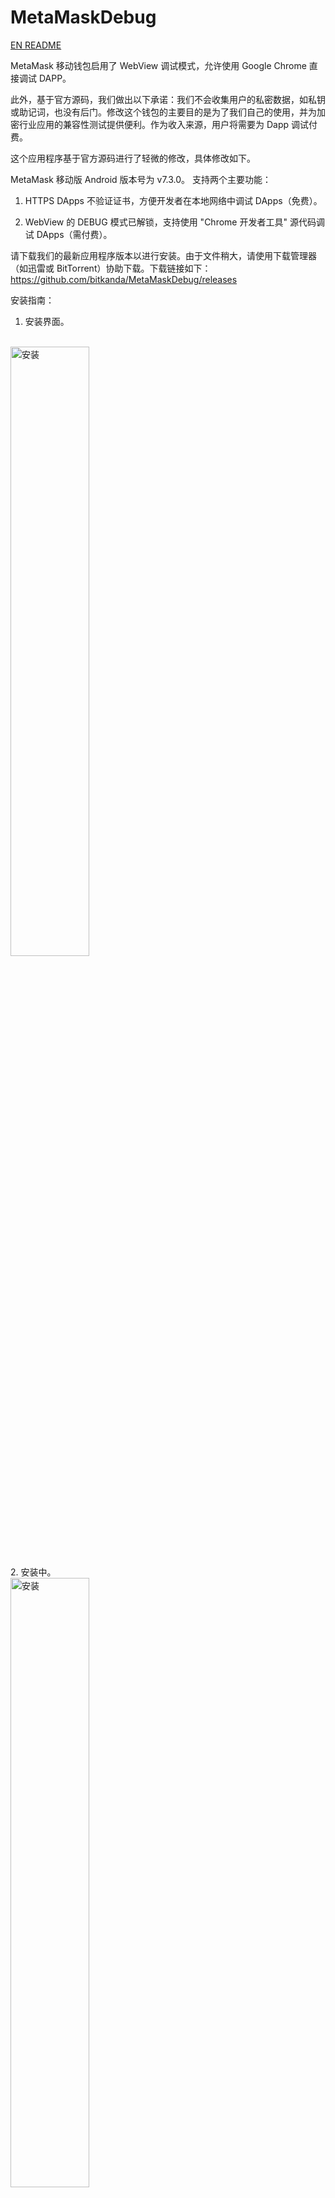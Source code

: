 # MetaMaskDebug

[EN README](README.md)

MetaMask 移动钱包启用了 WebView 调试模式，允许使用 Google Chrome 直接调试 DAPP。

此外，基于官方源码，我们做出以下承诺：我们不会收集用户的私密数据，如私钥或助记词，也没有后门。修改这个钱包的主要目的是为了我们自己的使用，并为加密行业应用的兼容性测试提供便利。作为收入来源，用户将需要为 Dapp 调试付费。

这个应用程序基于官方源码进行了轻微的修改，具体修改如下。

MetaMask 移动版 Android 版本号为 v7.3.0。
支持两个主要功能：

1. HTTPS DApps 不验证证书，方便开发者在本地网络中调试 DApps（免费）。

2. WebView 的 DEBUG 模式已解锁，支持使用 "Chrome 开发者工具" 源代码调试 DApps（需付费）。

请下载我们的最新应用程序版本以进行安装。由于文件稍大，请使用下载管理器（如迅雷或 BitTorrent）协助下载。下载链接如下：
https://github.com/bitkanda/MetaMaskDebug/releases

安装指南：
1. 安装界面。
<br>
<img src="pic/1.jpg" alt="安装" width="50%" height="50%"/>
<br>
2. 安装中。
<br>
<img src="pic/2.jpg" alt="安装" width="50%" height="50%"/>
<br>
3. 欢迎界面。
<br>
<img src="pic/3.jpg" alt="安装" width="50%" height="50%"/>
<br>
4. 钱包界面。
<br>
<img src="pic/4.jpg" alt="安装" width="50%" height="50%"/>
<br>
5. 添加 BNB 智能链网络。
<br>
<img src="pic/5.jpg" alt="安装" width="50%" height="50%"/>
<br>
6. 找到 BNB 智能链并点击“添加”。
<br>
<img src="pic/6.jpg" alt="安装" width="50%" height="50%"/>
<br>
7. 点击“Approve”。
<br>
<img src="pic/7.jpg" alt="安装" width="50%" height="50%"/>
<br>
8. 新的网络已添加。是否切换到此网络？点击“切换到网络”。
<br>
<img src="pic/8.jpg" alt="安装" width="50%" height="50%"/>
<br>
9. 打开钱包 Dapp 浏览器，提示连接到账号。点击“连接”。
<br>
<img src="pic/9.jpg" alt="安装" width="50%" height="50%"/>
<br>
10. 在这里，您可以选择授权连接多个账号。
<br>
<img src="pic/10.jpg" alt="安装" width="50%" height="50%"/>
<br>
11. 切换网络后，您需要点击“...”菜单，然后选择“刷新”以刷新当前页面。
<br>
<img src="pic/11.jpg" alt="安装" width="50%" height="50%"/>
<br>
12. 刷新后，您应该能够看到您的账户、支付网关和付款信息。
<br>
<img src="pic/12.jpg" alt="安装" width="50%" height="50%"/>
<br>
13. 在输入框中，输入“1”以订购 1 个月。然后点击“Subscription Device ID”。
显示每月订阅费，点击“确认”。请注意，此费用随时可能更改。
<br>
<img src="pic/13.jpg" alt="安装" width="50%" height="50%"/>
<br>
14. 付款成功后，将自动刷新到期时间。
<br>
<img src="pic/14.jpg" alt="安装" width="50%" height="50%"/>
<br>
15. 要通过 USB 将手机连接到计算机，请打开 Chrome 浏览器，输入“chrome://inspect/#devices”以访问调试入口和可调试的 DAPP。
<br>
<img src="pic/15.png" alt="安装" width="50%" height="50%"/>
<br>
16. 您可以输入您在 VUE 或其他 DAPP 中开发的应用程序的地址，无论是在公共互联网上还是在相同的局域网上，以进行调试和查看错误信息。这些信息对于调试和故障排除非常有用。
<br>
<img src="pic/16.png" alt="安装" width="50%" height="50%"/>
<img src="pic/17.png" alt="安装" width="50%" height="50%"/>
<img src="pic/18.png" alt="安装" width="50%" height="50%"/>
<br>
如果您有任何进一步的问题，请访问 https://github.com/bitkanda/MetaMaskDebug/issues 提交。谢谢，祝大家编码愉快！